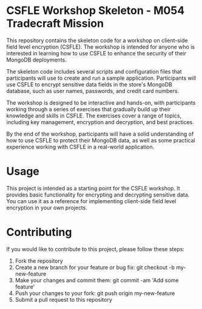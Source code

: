# CSFLE Workshop Skeleton - M054 Tradecraft Mission

This repository contains the skeleton code for a workshop on client-side field level encryption (CSFLE). The workshop is intended for anyone who is interested in learning how to use CSFLE to enhance the security of their MongoDB deployments.

The skeleton code includes several scripts and configuration files that participants will use to create and run a sample application. Participants will use CSFLE to encrypt sensitive data fields in the store's MongoDB database, such as user names, passwords, and credit card numbers.

The workshop is designed to be interactive and hands-on, with participants working through a series of exercises that gradually build up their knowledge and skills in CSFLE. The exercises cover a range of topics, including key management, encryption and decryption, and best practices.

By the end of the workshop, participants will have a solid understanding of how to use CSFLE to protect their MongoDB data, as well as some practical experience working with CSFLE in a real-world application.

# Usage

This project is intended as a starting point for the CSFLE workshop. It provides basic functionality for encrypting and decrypting sensitive data. You can use it as a reference for implementing client-side field level encryption in your own projects.

# Contributing

If you would like to contribute to this project, please follow these steps:

1) Fork the repository
2) Create a new branch for your feature or bug fix: git checkout -b my-new-feature
3) Make your changes and commit them: git commit -am 'Add some feature'
4) Push your changes to your fork: git push origin my-new-feature
5) Submit a pull request to this repository
